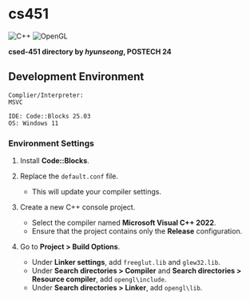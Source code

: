 # cs451

![C++](https://img.shields.io/badge/c++-00599C?style=for-the-badge&logo=cplusplus&labelColor=00599C)
![OpenGL](https://img.shields.io/badge/OpenGL-5586A4?style=for-the-badge&logo=opengl&labelColor=white)

**csed-451 directory by *hyunseong*, POSTECH 24**

## Development Environment
```
Complier/Interpreter:
MSVC

IDE: Code::Blocks 25.03
OS: Windows 11
```

### Environment Settings
1. Install **Code::Blocks**.

2. Replace the `default.conf` file.
   * This will update your compiler settings.

3. Create a new C++ console project.
   * Select the compiler named **Microsoft Visual C++ 2022**.
   * Ensure that the project contains only the **Release** configuration.

4. Go to **Project > Build Options**.
   * Under **Linker settings**, add `freeglut.lib` and `glew32.lib`.
   * Under **Search directories > Compiler** and **Search directories > Resource compiler**, add `opengl\include`.
   * Under **Search directories > Linker**, add `opengl\lib`.
